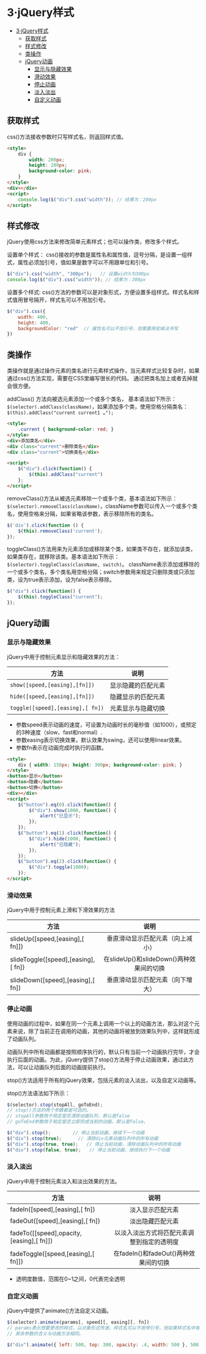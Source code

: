 # 3·jQuery样式

- [3·jQuery样式](#3jquery样式)
  - [获取样式](#获取样式)
  - [样式修改](#样式修改)
  - [类操作](#类操作)
  - [jQuery动画](#jquery动画)
    - [显示与隐藏效果](#显示与隐藏效果)
    - [滑动效果](#滑动效果)
    - [停止动画](#停止动画)
    - [淡入淡出](#淡入淡出)
    - [自定义动画](#自定义动画)


## 获取样式
css()方法接收参数时只写样式名，则返回样式值。

```html
<style>
    div { 
        width: 200px; 
        height: 200px; 
        background-color: pink; 
    }
</style>
<div></div>
<script>
    console.log($("div").css("width")); // 结果为：200px
</script>
```

## 样式修改
jQuery使用css方法来修改简单元素样式；也可以操作类，修改多个样式。

设置单个样式：
css()接收的参数是属性名和属性值，逗号分隔，是设置一组样式，属性必须加引号，值如果是数字可以不用跟单位和引号。
```js
$("div").css("width", "300px");   // 设置width为300px
console.log($("div").css("width")); // 结果为：300px
```

设置多个样式:
css()方法的参数可以是对象形式，方便设置多组样式。样式名和样式值用冒号隔开，样式名可以不用加引号。
```js
$("div").css({
    width: 400,
    height: 400,
    backgroundColor: "red"  // 属性名可以不加引号，但需要用驼峰法书写
})

```

## 类操作
类操作就是通过操作元素的类名进行元素样式操作，当元素样式比较复杂时，如果通过css()方法实现，需要在CSS里编写很长的代码。
通过把类名加上或者去掉就会很方便。

addClass() 方法向被选元素添加一个或多个类名， 基本语法如下所示：`$(selector).addClass(className)`，如果添加多个类，使用空格分隔类名：`$(this).addClass("current current1 …");`
```html
<style>
    .current { background-color: red; }
</style>
<div>添加类名</div>
<div class="current">删除类名</div>
<div class="current">切换类名</div>

<script>
    $("div").click(function() {
        $(this).addClass("current")
    };
</script>
```

removeClass()方法从被选元素移除一个或多个类，基本语法如下所示： `$(selector).removeClass(className)`，className参数可以传入一个或多个类名，使用空格来分隔，如果省略该参数，表示移除所有的类名。
```js
$('div').click(function () {
    $(this).removeClass('current');
});
```

toggleClass()方法用来为元素添加或移除某个类，如果类不存在，就添加该类，如果类存在，就移除该类。基本语法如下所示：`$(selector).toggleClass(className, switch)`。
className表示添加或移除的一个或多个类名，多个类名用空格分隔；switch参数用来规定只删除类或只添加类，设为true表示添加，设为false表示移除。
```js
$("div").click(function() {
    $(this).toggleClass("current");
});
```

## jQuery动画

### 显示与隐藏效果
jQuery中用于控制元素显示和隐藏效果的方法：

| 方法                               | 说明        |
|----------------------------------|-----------|
| `show([speed,[easing],[fn]])`    | 显示隐藏的匹配元素 |
| `hide([speed,[easing],[fn]])`    | 隐藏显示的匹配元素 |
| `toggle([speed],[easing],[ fn])` | 元素显示与隐藏切换 |
	
- 参数speed表示动画的速度，可设置为动画时长的毫秒值（如1000），或预定的3种速度（slow、fast和normal）.
- 参数easing表示切换效果，默认效果为swing，还可以使用linear效果。
- 参数fn表示在动画完成时执行的函数。
	
```html
<style>
    div { width: 150px; height: 300px; background-color: pink; }
</style>
<button>显示</button>
<button>隐藏</button>
<button>切换</button>
<div></div>
<script>
    $("button").eq(0).click(function() {
        $("div").show(1000, function() {
            alert("已显示");
        });
    });
    $("button").eq(1).click(function() {
        $("div").hide(1000, function() {
            alert("已隐藏");
        });
    });
    $("button").eq(2).click(function() {
        $("div").toggle(1000);
    });
</script>
```

### 滑动效果
jQuery中用于控制元素上滑和下滑效果的方法

| 方法                                |                   说明                   |
| ----------------------------------- | :--------------------------------------: |
| slideUp([speed,[easing],[ fn]])     |     垂直滑动显示匹配元素（向上减小）     |
| slideToggle([speed],[easing],[ fn]) | 在slideUp()和slideDown()两种效果间的切换 |
| slideDown([speed],[easing],[ fn])   |     垂直滑动显示匹配元素（向下增大）     |

### 停止动画
使用动画的过程中，如果在同一个元素上调用一个以上的动画方法，那么对这个元素来说，除了当前正在调用的动画，其他的动画将被放到效果队列中，这样就形成了动画队列。

动画队列中所有动画都是按照顺序执行的，默认只有当前一个动画执行完毕，才会执行后面的动画。为此，jQuery提供了stop()方法用于停止动画效果，通过此方法，可以让动画队列后面的动画提前执行。

stop()方法适用于所有的jQuery效果，包括元素的淡入淡出，以及自定义动画等。

stop()方法语法如下所示：
```js
$(selector).stop(stopAll, goToEnd);
// stop()方法的两个参数都是可选的。
// stopAll参数用于规定是否清除动画队列，默认是false
// goToEnd参数用于规定是否立即完成当前的动画，默认是false。

$("div").stop();        // 停止当前动画，继续下一个动画
$("div").stop(true);      // 清除div元素动画队列中的所有动画
$("div").stop(true, true);   // 停止当前动画，清除动画队列中的所有动画
$("div").stop(false, true);   // 停止当前动画，继续执行下一个动画
```

### 淡入淡出
jQuery中用于控制元素淡入和淡出效果的方法。

| 方法                                     |                    说明                    |
| ---------------------------------------- | :----------------------------------------: |
| fadeIn([speed],[easing],[ fn])           |              淡入显示匹配元素              |
| fadeOut([speed],[easing],[ fn])          |              淡出隐藏匹配元素              |
| fadeTo([[speed],opacity,[easing],[ fn]]) | 以淡入淡出方式将匹配元素调整到指定的透明度 |
| fadeToggle([speed,[easing],[ fn]])       |   在fadeIn()和fadeOut()两种效果间的切换    |

- 透明度数值，范围在0~1之间，0代表完全透明

### 自定义动画
jQuery中提供了animate()方法自定义动画。

```js
$(selector).animate(params[, speed][, easing][, fn])
// params表示想要更改的样式，以对象形式传递，样式名可以不用带引号，但如果样式名中有“-”（如border-left），需要用驼峰命名法（如borderLeft）。
// 其余参数的含义与动画方法相同。

$("div").animate({ left: 500, top: 300, opacity: .4, width: 500 }, 500);
```
